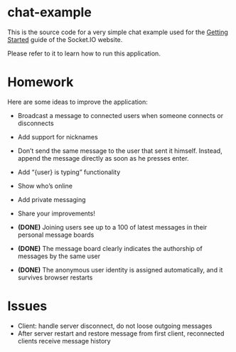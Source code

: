 # chat-example

This is the source code for a very simple chat example used for 
the [Getting Started](http://socket.io/get-started/chat/) guide 
of the Socket.IO website.

Please refer to it to learn how to run this application.

# Homework

Here are some ideas to improve the application:

  - Broadcast a message to connected users when someone connects or disconnects
  - Add support for nicknames
  - Don’t send the same message to the user that sent it himself. Instead, append the message directly as soon as he presses enter.
  - Add “{user} is typing” functionality
  - Show who’s online
  - Add private messaging
  - Share your improvements!

  - __(DONE)__ Joining users see up to a 100 of latest messages in their personal message boards
  - __(DONE)__ The message board clearly indicates the authorship of messages by the same user
  - __(DONE)__ The anonymous user identity is assigned automatically, and it survives browser restarts

# Issues

  - Client: handle server disconnect, do not loose outgoing messages
  - After server restart and restore message from first client, reconnected clients receive message history

